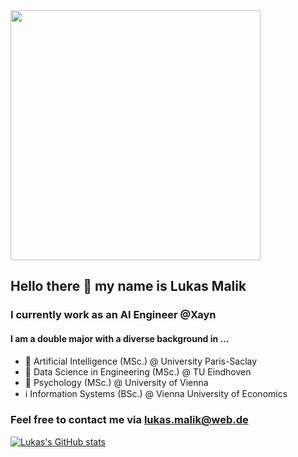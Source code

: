 <img src="https://i.redd.it/wbjwxvte4gt41.jpg" width="400">

## Hello there 👋 my name is Lukas Malik

### I currently work as an AI Engineer @Xayn 

#### I am a double major with a diverse background in ...
- 🤖 Artificial Intelligence (MSc.) @ University Paris-Saclay
- 🔬 Data Science in Engineering (MSc.) @ TU Eindhoven 
- 🧠 Psychology (MSc.) @ University of Vienna
- ℹ️ Information Systems (BSc.) @ Vienna University of Economics

### Feel free to contact me via lukas.malik@web.de 

[![Lukas's GitHub stats](https://github-readme-stats.vercel.app/api?username=lumalik)](https://github.com/lumalik/github-readme-s$)
